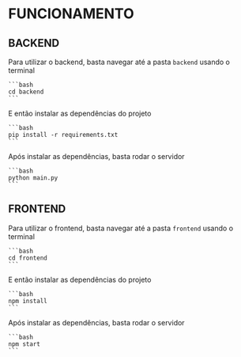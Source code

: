 # FUNCIONAMENTO

## BACKEND

Para utilizar o backend, basta navegar até a pasta `backend` usando o terminal
    
    ```bash
    cd backend
    ```

E então instalar as dependências do projeto

    ```bash
    pip install -r requirements.txt
    ```

Após instalar as dependências, basta rodar o servidor

    ```bash
    python main.py
    ```

## FRONTEND

Para utilizar o frontend, basta navegar até a pasta `frontend` usando o terminal

    ```bash
    cd frontend
    ```

E então instalar as dependências do projeto

    ```bash
    npm install
    ```

Após instalar as dependências, basta rodar o servidor

    ```bash
    npm start
    ```
